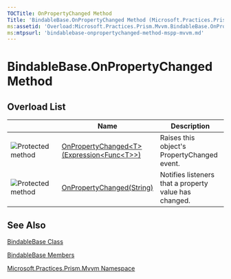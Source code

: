 ```yaml
---
TOCTitle: OnPropertyChanged Method
Title: 'BindableBase.OnPropertyChanged Method (Microsoft.Practices.Prism.Mvvm)'
ms:assetid: 'Overload:Microsoft.Practices.Prism.Mvvm.BindableBase.OnPropertyChanged'
ms:mtpsurl: 'bindablebase-onpropertychanged-method-mspp-mvvm.md'
---
```


# BindableBase.OnPropertyChanged Method 

## Overload List

<table>
<colgroup>
<col width="33%" />
<col width="33%" />
<col width="33%" />
</colgroup>
<thead>
<tr class="header">
<th> </th>
<th>Name</th>
<th>Description</th>
</tr>
</thead>
<tbody>
<tr class="odd">
<td><img src="https://msdn.microsoft.com/en-us/Dn736149.protmethod(en-us,PandP.50).gif" title="Protected method" /></td>
<td><a href="https://msdn.microsoft.com/en-us/library/dn736238(v=pandp.50)">OnPropertyChanged&lt;T&gt;(Expression&lt;Func&lt;T&gt;&gt;)</a></td>
<td><div class="summary">
Raises this object's PropertyChanged event.
</div></td>
</tr>
<tr class="even">
<td><img src="https://msdn.microsoft.com/en-us/Dn736149.protmethod(en-us,PandP.50).gif" title="Protected method" /></td>
<td><a href="https://msdn.microsoft.com/en-us/library/dn736150(v=pandp.50)">OnPropertyChanged(String)</a></td>
<td><div class="summary">
Notifies listeners that a property value has changed.
</div></td>
</tr>
</tbody>
</table>

## See Also

[BindableBase Class](https://msdn.microsoft.com/en-us/library/microsoft.practices.prism.mvvm.bindablebase(v=pandp.50))

[BindableBase Members](https://msdn.microsoft.com/en-us/library/microsoft.practices.prism.mvvm.bindablebase_members(v=pandp.50))

[Microsoft.Practices.Prism.Mvvm Namespace ](https://msdn.microsoft.com/en-us/library/microsoft.practices.prism.mvvm(v=pandp.50))

